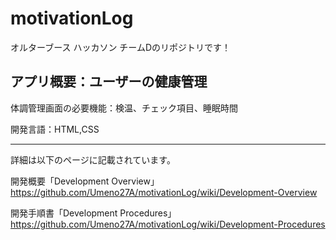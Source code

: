 # motivationLog
オルターブース ハッカソン チームDのリポジトリです！

## アプリ概要：ユーザーの健康管理


 体調管理画面の必要機能：検温、チェック項目、睡眠時間 

 開発言語：HTML,CSS
***
詳細は以下のページに記載されています。

開発概要「Development Overview」https://github.com/Umeno27A/motivationLog/wiki/Development-Overview

開発手順書「Development Procedures」https://github.com/Umeno27A/motivationLog/wiki/Development-Procedures




